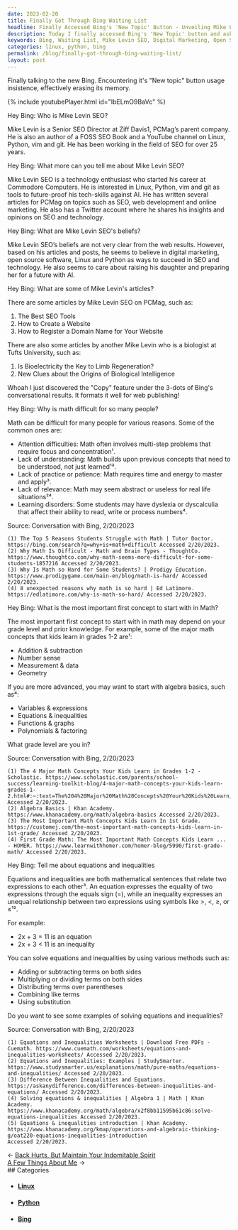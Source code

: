 ```yaml
---
date: 2023-02-20
title: Finally Got Through Bing Waiting List
headline: Finally Accessed Bing's 'New Topic' Button - Unveiling Mike Levin SEO and Math Solutions!
description: Today I finally accessed Bing's 'New Topic' button and asked it questions about Mike Levin SEO and why math is difficult for many people. Bing told me that Mike is a Senior SEO Director at Ziff Davis and believes in digital marketing, open source software, and Linux and Python. It also gave me an explanation of equations and inequalities, and how to solve them using various methods. I'm excited to share my findings and help others understand equations and inequalities better. Click to read more!
keywords: Bing, Waiting List, Mike Levin SEO, Digital Marketing, Open Source Software, Linux, Python, Equations, Inequalities, Solving, Adding/Subtracting, Multiplying/Dividing, Distributing, Combining Like Terms, Substitution
categories: linux, python, bing
permalink: /blog/finally-got-through-bing-waiting-list/
layout: post
---
```



Finally talking to the new Bing. Encountering it's "New topic" button usage
insistence, effectively erasing its memory.

{% include youtubePlayer.html id="IbELmO9BaVc" %}

Hey Bing: Who is Mike Levin SEO?

Mike Levin is a Senior SEO Director at Ziff Davis1, PCMag’s parent company. He
is also an author of a FOSS SEO Book and a YouTube channel on Linux, Python,
vim and git. He has been working in the field of SEO for over 25 years.

Hey Bing: What more can you tell me about Mike Levin SEO?

Mike Levin SEO is a technology enthusiast who started his career at Commodore
Computers. He is interested in Linux, Python, vim and git as tools to
future-proof his tech-skills against AI. He has written several articles for
PCMag on topics such as SEO, web development and online marketing. He also has
a Twitter account where he shares his insights and opinions on SEO and
technology.

Hey Bing: What are Mike Levin SEO's beliefs?

Mike Levin SEO’s beliefs are not very clear from the web results. However,
based on his articles and posts, he seems to believe in digital marketing, open
source software, Linux and Python as ways to succeed in SEO and technology.  He
also seems to care about raising his daughter and preparing her for a future
with AI.

Hey Bing: What are some of Mike Levin's articles?

There are some articles by Mike Levin SEO on PCMag, such as:

1. The Best SEO Tools
1. How to Create a Website
1. How to Register a Domain Name for Your Website

There are also some articles by another Mike Levin who is a biologist at Tufts University, such as:

1. Is Bioelectricity the Key to Limb Regeneration?
1. New Clues about the Origins of Biological Intelligence

Whoah I just discovered the "Copy" feature under the 3-dots of Bing's
conversational results. It formats it well for web publishing!

Hey Bing: Why is math difficult for so many people?

Math can be difficult for many people for various reasons. Some of the common ones are:

- Attention difficulties: Math often involves multi-step problems that require focus and concentration¹.
- Lack of understanding: Math builds upon previous concepts that need to be understood, not just learned¹³.
- Lack of practice or patience: Math requires time and energy to master and apply³.
- Lack of relevance: Math may seem abstract or useless for real life situations²⁴.
- Learning disorders: Some students may have dyslexia or dyscalculia that affect their ability to read, write or process numbers⁴.

Source: Conversation with Bing, 2/20/2023

    (1) The Top 5 Reasons Students Struggle with Math | Tutor Doctor. https://bing.com/search?q=why+is+math+difficult Accessed 2/20/2023.
    (2) Why Math Is Difficult - Math and Brain Types - ThoughtCo. https://www.thoughtco.com/why-math-seems-more-difficult-for-some-students-1857216 Accessed 2/20/2023.
    (3) Why Is Math so Hard for Some Students? | Prodigy Education. https://www.prodigygame.com/main-en/blog/math-is-hard/ Accessed 2/20/2023.
    (4) 8 unexpected reasons why math is so hard | Ed Latimore. https://edlatimore.com/why-is-math-so-hard/ Accessed 2/20/2023.

Hey Bing: What is the most important first concept to start with in Math?

The most important first concept to start with in math may depend on your grade level and prior knowledge. For example, some of the major math concepts that kids learn in grades 1-2 are¹:

- Addition & subtraction
- Number sense
- Measurement & data
- Geometry

If you are more advanced, you may want to start with algebra basics, such as⁴:

- Variables & expressions
- Equations & inequalities
- Functions & graphs
- Polynomials & factoring

What grade level are you in?

Source: Conversation with Bing, 2/20/2023

    (1) The 4 Major Math Concepts Your Kids Learn in Grades 1-2 - Scholastic. https://www.scholastic.com/parents/school-success/learning-toolkit-blog/4-major-math-concepts-your-kids-learn-grades-1-2.html#:~:text=The%204%20Major%20Math%20Concepts%20Your%20Kids%20Learn,foot%2C%20yard%2C%20etc.%20...%204%204.%20Geometry.%20 Accessed 2/20/2023.
    (2) Algebra Basics | Khan Academy. https://www.khanacademy.org/math/algebra-basics Accessed 2/20/2023.
    (3) The Most Important Math Concepts Kids Learn In 1st Grade. https://customej.com/the-most-important-math-concepts-kids-learn-in-1st-grade/ Accessed 2/20/2023.
    (4) First Grade Math: The Most Important Math Concepts Kids Learn ... - HOMER. https://www.learnwithhomer.com/homer-blog/5990/first-grade-math/ Accessed 2/20/2023.

Hey Bing: Tell me about equations and inequalities

Equations and inequalities are both mathematical sentences that relate two expressions to each other³. An equation expresses the equality of two expressions through the equals sign (=), while an inequality expresses an unequal relationship between two expressions using symbols like >, <, ≥, or ≤¹².

For example:

- 2x + 3 = 11 is an equation
- 2x + 3 < 11 is an inequality

You can solve equations and inequalities by using various methods such as:

- Adding or subtracting terms on both sides
- Multiplying or dividing terms on both sides
- Distributing terms over parentheses
- Combining like terms
- Using substitution

Do you want to see some examples of solving equations and inequalities?

Source: Conversation with Bing, 2/20/2023

    (1) Equations and Inequalities Worksheets | Download Free PDFs - Cuemath. https://www.cuemath.com/worksheets/equations-and-inequalities-worksheets/ Accessed 2/20/2023.
    (2) Equations and Inequalities: Examples | StudySmarter. https://www.studysmarter.us/explanations/math/pure-maths/equations-and-inequalities/ Accessed 2/20/2023.
    (3) Difference Between Inequalities and Equations. https://askanydifference.com/differences-between-inequalities-and-equations/ Accessed 2/20/2023.
    (4) Solving equations & inequalities | Algebra 1 | Math | Khan Academy. https://www.khanacademy.org/math/algebra/x2f8bb11595b61c86:solve-equations-inequalities Accessed 2/20/2023.
    (5) Equations & inequalities introduction | Khan Academy.
    https://www.khanacademy.org/kmap/operations-and-algebraic-thinking-g/oat220-equations-inequalities-introduction
    Accessed 2/20/2023.


<div class="post-nav"><div class="post-nav-prev"><span class="arrow">&larr;&nbsp;</span><a href="back-hurts-but-maintain-your-indomitable-spirit">Back Hurts, But Maintain Your Indomitable Spirit</a></div><div class="post-nav-next"><a href="a-few-things-about-me">A Few Things About Me</a><span class="arrow">&nbsp;&rarr;</span></div></div>
## Categories

<ul>
<li><h4><a href='/linux/'>Linux</a></h4></li>
<li><h4><a href='/python/'>Python</a></h4></li>
<li><h4><a href='/bing/'>Bing</a></h4></li></ul>